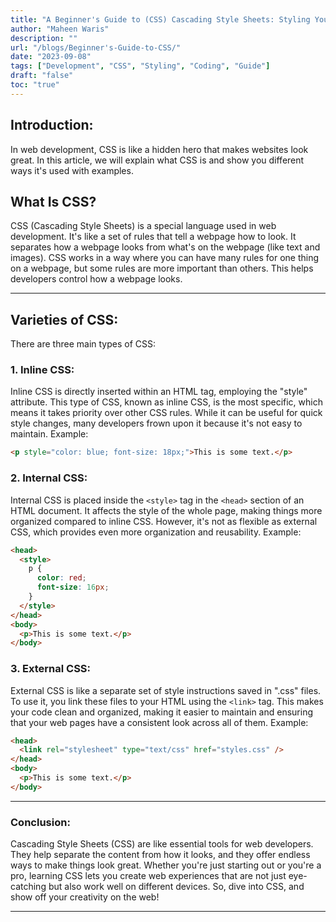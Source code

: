 ```yaml
---
title: "A Beginner's Guide to (CSS) Cascading Style Sheets: Styling Your Web Pages"
author: "Maheen Waris"
description: ""
url: "/blogs/Beginner's-Guide-to-CSS/"
date: "2023-09-08"
tags: ["Development", "CSS", "Styling", "Coding", "Guide"]
draft: "false"
toc: "true"
---
```


## Introduction:

In web development, CSS is like a hidden hero that makes websites look great. In this article, we will explain what CSS is and show you different ways it's used with examples.

## What Is CSS?

CSS (Cascading Style Sheets) is a special language used in web development. It's like a set of rules that tell a webpage how to look. It separates how a webpage looks from what's on the webpage (like text and images).
CSS works in a way where you can have many rules for one thing on a webpage, but some rules are more important than others. This helps developers control how a webpage looks.

<hr>

## Varieties of CSS:

There are three main types of CSS:

### 1. Inline CSS:

Inline CSS is directly inserted within an HTML tag, employing the "style" attribute. This type of CSS, known as inline CSS, is the most specific, which means it takes priority over other CSS rules. While it can be useful for quick style changes, many developers frown upon it because it's not easy to maintain. Example:

```html
<p style="color: blue; font-size: 18px;">This is some text.</p>
```

### 2. Internal CSS:

Internal CSS is placed inside the `<style>` tag in the `<head>` section of an HTML document. It affects the style of the whole page, making things more organized compared to inline CSS. However, it's not as flexible as external CSS, which provides even more organization and reusability.
Example:

```html
<head>
  <style>
    p {
      color: red;
      font-size: 16px;
    }
  </style>
</head>
<body>
  <p>This is some text.</p>
</body>
```

### 3. External CSS:

External CSS is like a separate set of style instructions saved in ".css" files. To use it, you link these files to your HTML using the `<link>` tag. This makes your code clean and organized, making it easier to maintain and ensuring that your web pages have a consistent look across all of them.
Example:

```html
<head>
  <link rel="stylesheet" type="text/css" href="styles.css" />
</head>
<body>
  <p>This is some text.</p>
</body>
```

<hr>

### Conclusion:

Cascading Style Sheets (CSS) are like essential tools for web developers. They help separate the content from how it looks, and they offer endless ways to make things look great. Whether you're just starting out or you're a pro, learning CSS lets you create web experiences that are not just eye-catching but also work well on different devices. So, dive into CSS, and show off your creativity on the web!

---
